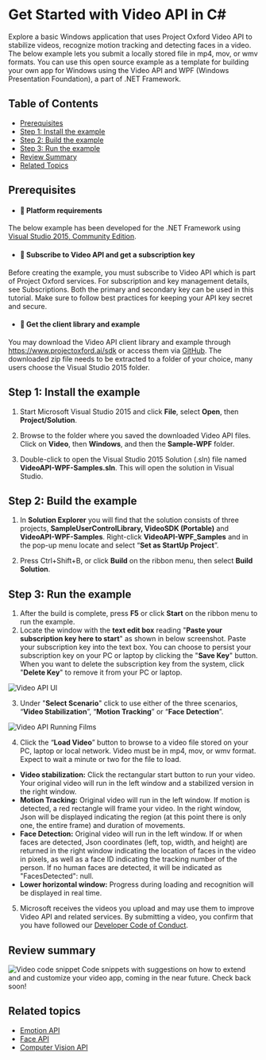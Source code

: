 # Get Started with Video API in C#


Explore a basic Windows application that uses Project Oxford Video API to stabilize videos, recognize motion tracking and detecting faces in a video. The below example lets you submit a locally stored file in mp4, mov, or wmv formats. You can use this open source example as a template for building your own app for Windows using the Video API and WPF (Windows Presentation Foundation), a part of .NET Framework.

## Table of Contents
* 	[Prerequisites](#Prerequisites)
* 	[Step 1: Install the example](#Step1)
* 	[Step 2: Build the example](#Step2)
* 	[Step 3: Run the example](#Step3)
* 	[Review Summary](#Review)   
* 	[Related Topics](#Related)
## <a name="Prerequisites">Prerequisites</a>
* #### 	Platform requirements
The below example has been developed for the .NET Framework using [Visual Studio 2015, Community Edition](https://www.visualstudio.com/products/visual-studio-community-vs).  
* #### 	Subscribe to Video API and get a subscription key 
Before creating the example, you must subscribe to Video API which is part of Project Oxford services. For subscription and key management details, see Subscriptions. Both the primary and secondary key can be used in this tutorial. Make sure to follow best practices for keeping your API key secret and secure. 
* #### 	Get the client library and example
You may download the Video API client library and example through https://www.projectoxford.ai/sdk or access them via [GitHub](https://github.com/Microsoft/ProjectOxford-ClientSDK/tree/master/Video/Windows). The downloaded zip file needs to be extracted to a folder of your choice, many users choose the Visual Studio 2015 folder.

## <a name="Step1">Step 1: Install the example</a>
1.	Start Microsoft Visual Studio 2015 and click **File**, select **Open**, then **Project/Solution**.

2.	Browse to the folder where you saved the downloaded Video API files. Click on **Video**, then **Windows**, and then the **Sample-WPF** folder.
3.	Double-click to open the Visual Studio 2015 Solution (.sln) file named **VideoAPI-WPF-Samples.sln**. This will open the solution in Visual Studio.

## <a name="Step2">Step 2: Build the example</a> 
1.	In **Solution Explorer** you will find that the solution consists of three projects, **SampleUserControlLibrary, VideoSDK (Portable)** and **VideoAPI-WPF-Samples**. Right-click **VideoAPI-WPF_Samples** and in the pop-up menu locate and select “**Set as StartUp Project**”.

2.	Press Ctrl+Shift+B, or click **Build** on the ribbon menu, then select **Build Solution**.

## <a name="Step3">Step 3: Run the example</a>
1.	After the build is complete, press **F5** or click **Start** on the ribbon menu to run the example.
2.	Locate the window with the **text edit box** reading "**Paste your subscription key here to start**" as shown in below screenshot. Paste your subscription key into the text box. You can choose to persist your subscription key on your PC or laptop by clicking the "**Save Key**" button. When you want to delete the subscription key from the system, click "**Delete Key**" to remove it from your PC or laptop.

![Video API UI](/Image/Video/Video%20API%20UI.PNG)

3.	Under "**Select Scenario**" click to use either of the three scenarios, “**Video Stabilization**”, “**Motion Tracking**” or “**Face Detection**”.

![Video API Running Films](/Image/Video/Video%20API%20Running%20Films.PNG)

4.	Click the “**Load Video**” button to browse to a video file stored on your PC, laptop or local network. Video must be in mp4, mov, or wmv format. Expect to wait a minute or two for the file to load.
*  **Video stabilization:** Click the rectangular start button to run your video. Your original video will run in the left window and a stabilized version in the right window.
*  **Motion Tracking:** Original video will run in the left window. If motion is detected, a red rectangle will frame your video. In the right window, Json will be displayed indicating the region (at this point there is only one, the entire frame) and duration of movements.
* **Face Detection:** Original video will run in the left window. If or when faces are detected, Json coordinates (left, top, width, and height) are returned in the right window indicating the location of faces in the video in pixels, as well as a face ID indicating the tracking number of the person. If no human faces are detected, it will be indicated as "FacesDetected": null.
* **Lower horizontal window:** Progress during loading and recognition will be displayed in real time.
5.	Microsoft receives the videos you upload and may use them to improve Video API and related services. By submitting a video, you confirm that you have followed our [Developer Code of Conduct](http://go.microsoft.com/fwlink/?LinkId=698895).

## <a name="Review">Review summary</a>

![Video code snippet](/Image/Video/Video%20code%20snippet.PNG)
Code snippets with suggestions on how to extend and and customize your video app, coming in the near future. Check back soon!   
## <a name="Related">Related topics</a>
* [Emotion API](https://msdn.microsoft.com/library/mt622110.aspx)
* [Face API](https://msdn.microsoft.com/library/mt481457.aspx)
* [Computer Vision API](https://msdn.microsoft.com/library/mt634738.aspx)

